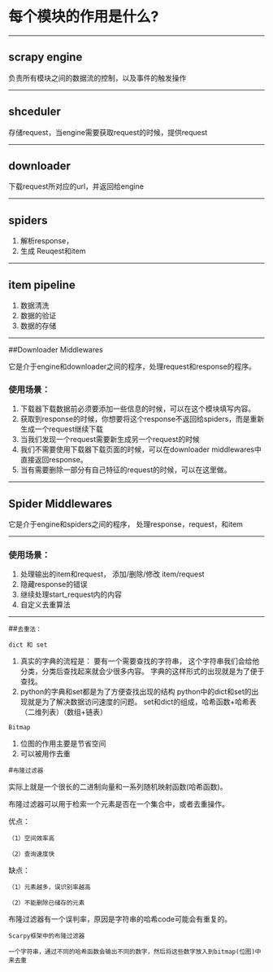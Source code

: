 每个模块的作用是什么?
===
---

## scrapy engine

负责所有模块之间的数据流的控制，以及事件的触发操作

---
## shceduler

存储request，当engine需要获取request的时候，提供request

---
## downloader

下载request所对应的url，并返回给engine

----
## spiders

1. 解析response，
2. 生成 Reuqest和item
----
## item pipeline

1. 数据清洗
2. 数据的验证
3. 数据的存储
---

##Downloader Middlewares

它是介于engine和downloader之间的程序，处理request和response的程序。

### 使用场景：

1. 下载器下载数据前必须要添加一些信息的时候，可以在这个模块填写内容。
2. 获取到response的时候，你想要将这个response不返回给spiders，而是重新生成一个request继续下载
3. 当我们发现一个request需要新生成另一个request的时候
4. 我们不需要使用下载器下载页面的时候，可以在downloader middlewares中直接返回response。
5. 当有需要删除一部分有自己特征的request的时候，可以在这里做。
---

## Spider Middlewares

它是介于engine和spiders之间的程序， 处理response，request，和item

---
### 使用场景：

1. 处理输出的item和request， 添加/删除/修改   item/request
2. 隐藏response的错误
3. 继续处理start_request内的内容
4. 自定义去重算法
---
##`去重法：`

`dict 和 set`

1. 真实的字典的流程是：
   要有一个需要查找的字符串， 这个字符串我们会给他分类，分类后查找起来就会少很多内容。
   字典的这样形式的出现就是为了便于查找。
2. python的字典和set都是为了方便查找出现的结构
   python中的dict和set的出现就是为了解决数据访问速度的问题。
   set和dict的组成，哈希函数+哈希表（二维列表）（数组+链表）

`Bitmap`

1. 位图的作用主要是节省空间
2. 可以被用作去重


#`布隆过滤器`

实际上就是一个很长的二进制向量和一系列随机映射函数(哈希函数)。

布隆过滤器可以用于检索一个元素是否在一个集合中，或者去重操作。

优点：

    （1）空间效率高

    （2）查询速度快

缺点：

    （1）元素越多，误识别率越高

    （2）不能删除已储存的元素


布隆过滤器有一个误判率，原因是字符串的哈希code可能会有重复的。

 `Scarpy框架中的布隆过滤器`

    一个字符串，通过不同的哈希函数会输出不同的数字，然后将这些数字放入到bitmap(位图)中来去重
